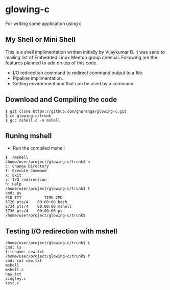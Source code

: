glowing-c
=========

For writing some application using c

## My Shell or Mini Shell

This is a shell implimentation written initially by Vijaykumar B.
It was send to mailing list of Embedded Linux Meetup group chennai.
Following are the features planned to add on top of this code.

 * I/O redirection command to redirect command output to a file.
 * Pipeline implimentation.
 * Setting environment and that can be used by a command.

## Download and Compiling the code

```
$ git clone https://github.com/gnurenga/glowing-c.git
$ cd glowing-c/trunk
$ gcc mshell.c -o mshell
```

## Runing mshell
* Run the compiled mshell

```
$ ./mshell
/home/user/project/glowing-c/trunk$ h
c: Change Directory
f: Execute Command
x: Exit
i: I/O redirection
h: Help
/home/user/project/glowing-c/trunk$ f
cmd: ps
PID TTY          TIME CMD
5720 pts/4    00:00:00 bash
5734 pts/4    00:00:00 mshell
5736 pts/4    00:00:00 ps
/home/user/project/glowing-c/trunk$
```

## Testing I/O redirection with mshell

```
/home/user/project/glowing-c/trunk$ i
cmd: ls
filename: new.txt
/home/user/project/glowing-c/trunk$ f
cmd: cat new.txt
mshell
mshell.c
new.txt
singley.c
test.c

```